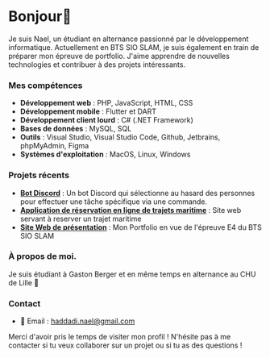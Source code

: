 # Bonjour👋

Je suis Nael,  un étudiant en alternance passionné par le développement informatique. Actuellement en BTS SIO SLAM, je suis également en train de préparer mon épreuve de portfolio. J'aime apprendre de nouvelles technologies et contribuer à des projets intéressants.

### Mes compétences

- **Développement web** : PHP, JavaScript, HTML, CSS
- **Développement mobile** : Flutter et DART
- **Développement client lourd** : C# (.NET Framework)
- **Bases de données** : MySQL, SQL
- **Outils** : Visual Studio, Visual Studio Code, Github, Jetbrains, phpMyAdmin, Figma 
- **Systèmes d'exploitation** : MacOS, Linux, Windows

### Projets récents

- **[Bot Discord](https://github.com/Xonodeh/BotDiscord)** : Un bot Discord qui sélectionne au hasard des personnes pour effectuer une tâche spécifique via une commande.
- **[Application de réservation en ligne de trajets maritime](https://github.com/Xonodeh/MarieTeam)** : Site web servant à reserver un trajet maritime 
- **[Site Web de présentation](https://github.com/Xonodeh/MarieTeam)** : Mon Portfolio en vue de l'épreuve E4 du BTS SIO SLAM

### À propos de moi.
Je suis étudiant à Gaston Berger et en même temps en alternance au CHU de Lille 👋

### Contact

- 📧 Email : [haddadi.nael@gmail.com](mailto:haddadi.nael@gmail.com)

Merci d'avoir pris le temps de visiter mon profil !
N'hésite pas à me contacter si tu veux collaborer sur un projet ou si tu as des questions !

